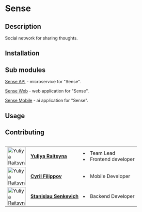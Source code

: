 # Sense

## Description

Social network for sharing thoughts.

## Installation

## Sub modules

[Sense API](https://github.com/fpmi-hci-2025/project11a-backend-sense) - microservice for "Sense".

[Sense Web](https://github.com/fpmi-hci-2025/project11a-web-sense) - web application for "Sense".

[Sense Mobile](https://github.com/fpmi-hci-2025/project11a-mobile-sense) - ai application for "Sense".

## Usage

## Contributing

<table align="left">
  <tr>
    <td>
      <a href="https://github.com/yuliaraitsyna" target="_blank">
        <img src="https://github.com/user-attachments/assets/d65334b9-74b8-4bc9-8737-4485cc5970f5" width="60" height="60" alt="Yuliya Raitsyna"/>
      </a>
    </td>
    <td valign="middle">
      <a href="https://github.com/yuliaraitsyna" target="_blank">
        <b>Yuliya Raitsyna</b>
      </a>
    </td>
    <td>
      <li>Team Lead</li>
      <li>Frontend developer</li>
    </td>
  </tr>
<tr>
    <td>
      <a href="https://github.com/tayadj" target="_blank">
        <img src="https://github.com/user-attachments/assets/8e253bfc-aed8-46c3-aeb5-fbc28f5a8b69" width="60" height="60" alt="Yuliya Raitsyna"/>
      </a>
    </td>
    <td valign="middle">
      <a href="https://github.com/tayadj" target="_blank">
        <b>Cyril Filippov</b>
      </a>
    </td>
    <td>
      <li>Mobile Developer</li>
    </td>
  </tr>
<tr>
    <td>
      <a href="https://github.com/Stanislau-Senkevich" target="_blank">
        <img src="https://github.com/user-attachments/assets/d2204742-3558-475b-b48d-418750a6ae74" width="60" height="60" alt="Yuliya Raitsyna"/>
      </a>
    </td>
    <td valign="middle">
      <a href="https://github.com/Stanislau-Senkevich" target="_blank">
        <b>Stanislau Senkevich</b>
      </a>
    </td>
<td>
      <li>Backend Developer</li>
    </td>
  </tr>
</table>

